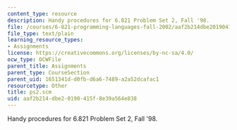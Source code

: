 ```yaml
---
content_type: resource
description: Handy procedures for 6.821 Problem Set 2, Fall '98.
file: /courses/6-821-programming-languages-fall-2002/aaf2b214dbe20190415f8e39a564e838_ps2.scm
file_type: text/plain
learning_resource_types:
- Assignments
license: https://creativecommons.org/licenses/by-nc-sa/4.0/
ocw_type: OCWFile
parent_title: Assignments
parent_type: CourseSection
parent_uid: 1651341d-d0fb-d6a6-7489-a2a52dcafac1
resourcetype: Other
title: ps2.scm
uid: aaf2b214-dbe2-0190-415f-8e39a564e838
---
```

Handy procedures for 6.821 Problem Set 2, Fall '98.
